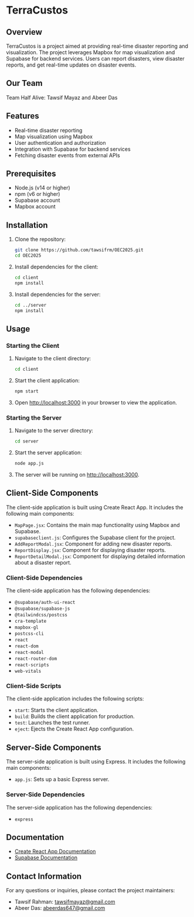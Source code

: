 # TerraCustos

## Overview

TerraCustos is a project aimed at providing real-time disaster reporting and visualization. The project leverages Mapbox for map visualization and Supabase for backend services. Users can report disasters, view disaster reports, and get real-time updates on disaster events.

## Our Team

Team Half Alive: Tawsif Mayaz and Abeer Das

## Features

- Real-time disaster reporting
- Map visualization using Mapbox
- User authentication and authorization
- Integration with Supabase for backend services
- Fetching disaster events from external APIs

## Prerequisites

- Node.js (v14 or higher)
- npm (v6 or higher)
- Supabase account
- Mapbox account

## Installation

1. Clone the repository:

   ```bash
   git clone https://github.com/tawsifrm/OEC2025.git
   cd OEC2025
   ```

2. Install dependencies for the client:

   ```bash
   cd client
   npm install
   ```

3. Install dependencies for the server:
   ```bash
   cd ../server
   npm install
   ```

## Usage

### Starting the Client

1. Navigate to the client directory:

   ```bash
   cd client
   ```

2. Start the client application:

   ```bash
   npm start
   ```

3. Open [http://localhost:3000](http://localhost:3000) in your browser to view the application.

### Starting the Server

1. Navigate to the server directory:

   ```bash
   cd server
   ```

2. Start the server application:

   ```bash
   node app.js
   ```

3. The server will be running on [http://localhost:3000](http://localhost:3000).

## Client-Side Components

The client-side application is built using Create React App. It includes the following main components:

- `MapPage.jsx`: Contains the main map functionality using Mapbox and Supabase.
- `supabaseclient.js`: Configures the Supabase client for the project.
- `AddReportModal.jsx`: Component for adding new disaster reports.
- `ReportDisplay.jsx`: Component for displaying disaster reports.
- `ReportDetailModal.jsx`: Component for displaying detailed information about a disaster report.

### Client-Side Dependencies

The client-side application has the following dependencies:

- `@supabase/auth-ui-react`
- `@supabase/supabase-js`
- `@tailwindcss/postcss`
- `cra-template`
- `mapbox-gl`
- `postcss-cli`
- `react`
- `react-dom`
- `react-modal`
- `react-router-dom`
- `react-scripts`
- `web-vitals`

### Client-Side Scripts

The client-side application includes the following scripts:

- `start`: Starts the client application.
- `build`: Builds the client application for production.
- `test`: Launches the test runner.
- `eject`: Ejects the Create React App configuration.

## Server-Side Components

The server-side application is built using Express. It includes the following main components:

- `app.js`: Sets up a basic Express server.

### Server-Side Dependencies

The server-side application has the following dependencies:

- `express`

## Documentation

- [Create React App Documentation](https://facebook.github.io/create-react-app/docs/getting-started)
- [Supabase Documentation](https://supabase.io/docs)

## Contact Information

For any questions or inquiries, please contact the project maintainers:

- Tawsif Rahman: [tawsifmayaz@gmail.com](mailto:tawsimayaz@gmail.com)
- Abeer Das: [abeerdas647@gmail.com](mailto:abeerdas647@gmail.com)
